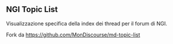 ## NGI Topic List

Visualizzazione specifica della index dei thread per il forum di NGI.

Fork da https://github.com/MonDiscourse/md-topic-list